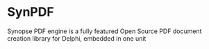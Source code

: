SynPDF
======

Synopse PDF engine is a fully featured Open Source PDF document creation library for Delphi, embedded in one unit
